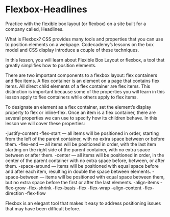 # Flexbox-Headlines
Practice with the flexible box layout (or flexbox) on a site built for a company called, Headlines.

What is Flexbox?
CSS provides many tools and properties that you can use to position elements on a webpage. Codecademy’s lessons on the box model and CSS display introduce a couple of these techniques.

In this lesson, you will learn about Flexible Box Layout or flexbox, a tool that greatly simplifies how to position elements.

There are two important components to a flexbox layout: flex containers and flex items. A flex container is an element on a page that contains flex items. All direct child elements of a flex container are flex items. This distinction is important because some of the properties you will learn in this lesson apply to flex containers while others apply to flex items.

To designate an element as a flex container, set the element’s display property to flex or inline-flex. Once an item is a flex container, there are several properties we can use to specify how its children behave. In this lesson we will cover these properties:

-justify-content
  -flex-start — all items will be positioned in order, starting from the left of the parent container, with no extra space between or before them.
  -flex-end — all items will be positioned in order, with the last item starting on the right side of the parent container, with no extra space between or after them.
  -center — all items will be positioned in order, in the center of the parent container with no extra space before, between, or after them.
  -space-around — items will be positioned with equal space before and after each item, resulting in double the space between elements.
  -space-between — items will be positioned with equal space between them, but no extra space before the first or after the last elements.
-align-items
-flex-grow
-flex-shrink
-flex-basis
-flex
-flex-wrap
-align-content
-flex-direction
-flex-flow

Flexbox is an elegant tool that makes it easy to address positioning issues that may have been difficult before.
